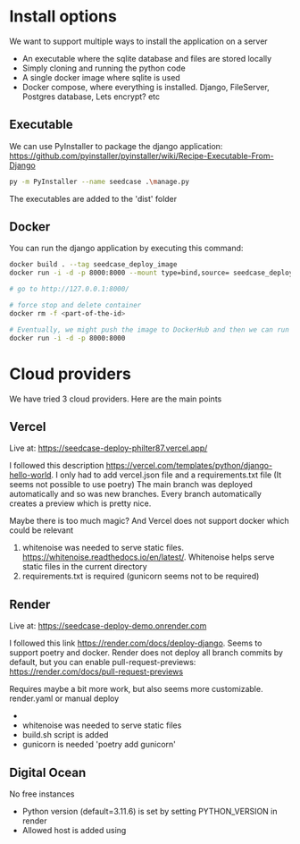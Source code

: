 # Install options
We want to support multiple ways to install the application on a server
- An executable where the sqlite database and files are stored locally
- Simply cloning and running the python code 
- A single docker image where sqlite is used
- Docker compose, where everything is installed. Django, FileServer, Postgres database, Lets encrypt? etc

## Executable

We can use PyInstaller to package the django application: https://github.com/pyinstaller/pyinstaller/wiki/Recipe-Executable-From-Django

```bash
py -m PyInstaller --name seedcase .\manage.py
```

The executables are added to the 'dist' folder

## Docker 
You can run the django application by executing this command:

```bash
docker build . --tag seedcase_deploy_image
docker run -i -d -p 8000:8000 --mount type=bind,source= seedcase_deploy_image

# go to http://127.0.0.1:8000/

# force stop and delete container
docker rm -f <part-of-the-id>

# Eventually, we might push the image to DockerHub and then we can run the image like this:
docker run -i -d -p 8000:8000
```

# Cloud providers
We have tried 3 cloud providers. Here are the main points
## Vercel

Live at: https://seedcase-deploy-philter87.vercel.app/

I followed this description https://vercel.com/templates/python/django-hello-world. 
I only had to add vercel.json file and a requirements.txt file (It seems not possible to use poetry)
The main branch was deployed automatically and so was new branches. 
Every branch automatically creates a preview which is pretty nice.

Maybe there is too much magic? And Vercel does not support docker which could be relevant

1. whitenoise was needed to serve static files. https://whitenoise.readthedocs.io/en/latest/. Whitenoise helps serve static files in the current directory
2. requirements.txt is required (gunicorn seems not to be required)

## Render

Live at: https://seedcase-deploy-demo.onrender.com

I followed this link https://render.com/docs/deploy-django. Seems to support poetry and docker. 
Render does not deploy all branch commits by default, but you can enable pull-request-previews: https://render.com/docs/pull-request-previews

Requires maybe a bit more work, but also seems more customizable. render.yaml or manual deploy

- 
- whitenoise was needed to serve static files
- build.sh script is added
- gunicorn is needed 'poetry add gunicorn'


## Digital Ocean
No free instances
- Python version (default=3.11.6) is set by setting PYTHON_VERSION in render
- Allowed host is added using